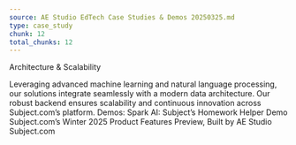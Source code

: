 ```yaml
---
source: AE Studio EdTech Case Studies & Demos 20250325.md
type: case_study
chunk: 12
total_chunks: 12
---
```


Architecture & Scalability

Leveraging advanced machine learning and natural language processing, our solutions integrate seamlessly with a modern data architecture. Our robust backend ensures scalability and continuous innovation across Subject.com’s platform. 
Demos:
Spark AI: Subject’s Homework Helper Demo 
Subject.com’s Winter 2025 Product Features Preview, Built by AE Studio
Subject.com